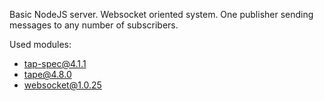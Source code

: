 Basic NodeJS server.
Websocket oriented system.
One publisher sending messages to any number of subscribers.

Used modules: 
 - tap-spec@4.1.1
 - tape@4.8.0
 - websocket@1.0.25